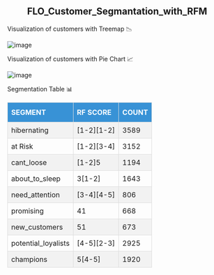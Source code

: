 <h2 align="center"> <b> FLO_Customer_Segmantation_with_RFM </b></h2>

<p> <a>Visualization of customers with Treemap 📉</a></p>

![image](https://github.com/emreyldzgl/RFM_Customer_Segmantation/blob/main/visualization/treemap.png) 

<p> <a>Visualization of customers with Pie Chart 📈</a></p>

![image](https://github.com/emreyldzgl/RFM_Customer_Segmantation/blob/main/visualization/pie_chart.png)

<p> <a> Segmentation Table 📊</a></p>

<table id="rfm" style="border-collapse: collapse; width: 100%;">
  <tr style="background-color: #3892d6; color: white;">
    <th style="border: 1px solid #ddd; padding: 12px 8px; text-align: left;">SEGMENT</th>
    <th style="border: 1px solid #ddd; padding: 12px 8px; text-align: left;">RF SCORE</th>
    <th style="border: 1px solid #ddd; padding: 12px 8px; text-align: left;">COUNT</th>
  </tr>
  <tr style="background-color: #f2f2f2;">
    <td style="border: 1px solid #ddd; padding: 8px;">hibernating</td>
    <td style="border: 1px solid #ddd; padding: 8px;">[1-2][1-2]</td>
    <td style="border: 1px solid #ddd; padding: 8px;">3589</td>
  </tr>
  <tr>
    <td style="border: 1px solid #ddd; padding: 8px;">at Risk</td>
    <td style="border: 1px solid #ddd; padding: 8px;">[1-2][3-4]</td>
    <td style="border: 1px solid #ddd; padding: 8px;">3152</td>
  </tr>
  <tr style="background-color: #f2f2f2;">
    <td style="border: 1px solid #ddd; padding: 8px;">cant_loose</td>
    <td style="border: 1px solid #ddd; padding: 8px;">[1-2]5</td>
    <td style="border: 1px solid #ddd; padding: 8px;">1194</td>
  </tr>
  <tr>
    <td style="border: 1px solid #ddd; padding: 8px;">about_to_sleep</td>
    <td style="border: 1px solid #ddd; padding: 8px;">3[1-2]</td>
    <td style="border: 1px solid #ddd; padding: 8px;">1643</td>
  </tr>
  <tr style="background-color: #f2f2f2;">
    <td style="border: 1px solid #ddd; padding: 8px;">need_attention</td>
    <td style="border: 1px solid #ddd; padding: 8px;">[3-4][4-5]</td>
    <td style="border: 1px solid #ddd; padding: 8px;">806</td>
  </tr>
  <tr>
    <td style="border: 1px solid #ddd; padding: 8px;">promising</td>
    <td style="border: 1px solid #ddd; padding: 8px;">41</td>
    <td style="border: 1px solid #ddd; padding: 8px;">668</td>
  </tr>
  <tr style="background-color: #f2f2f2;">
    <td style="border: 1px solid #ddd; padding: 8px;">new_customers</td>
    <td style="border: 1px solid #ddd; padding: 8px;">51</td>
    <td style="border: 1px solid #ddd; padding: 8px;">673</td>
  </tr>
  <tr>
    <td style="border: 1px solid #ddd; padding: 8px;">potential_loyalists</td>
    <td style="border: 1px solid #ddd; padding: 8px;">[4-5][2-3]</td>
    <td style="border: 1px solid #ddd; padding: 8px;">2925</td>
  </tr>
  <tr style="background-color: #f2f2f2;">
    <td style="border: 1px solid #ddd; padding: 8px;">champions</td>
    <td style="border: 1px solid #ddd; padding: 8px;">5[4-5]</td>
    <td style="border: 1px solid #ddd; padding: 8px;">1920</td>
  </tr>
</table>
